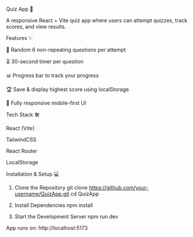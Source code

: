 Quiz App 🎯

A responsive React + Vite quiz app where users can attempt quizzes, track scores, and view results.

Features ✨

🎲 Random 6 non-repeating questions per attempt

⏳ 30-second timer per question

📊 Progress bar to track your progress

🏆 Save & display highest score using localStorage

📱 Fully responsive mobile-first UI

Tech Stack 🛠️

React (Vite)

TailwindCSS

React Router

LocalStorage

Installation & Setup 💻
1. Clone the Repository
git clone https://github.com/your-username/QuizApp.git
cd QuizApp

2. Install Dependencies
npm install

3. Start the Development Server
npm run dev


App runs on: http://localhost:5173
